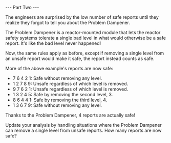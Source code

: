 --- Part Two ---

The engineers are surprised by the low number of safe reports until they realize
they forgot to tell you about the Problem Dampener.

The Problem Dampener is a reactor-mounted module that lets the reactor safety
systems tolerate a single bad level in what would otherwise be a safe report.
It's like the bad level never happened!

Now, the same rules apply as before, except if removing a single level from an
unsafe report would make it safe, the report instead counts as safe.

More of the above example's reports are now safe:

- 7 6 4 2 1: Safe without removing any level.
- 1 2 7 8 9: Unsafe regardless of which level is removed.
- 9 7 6 2 1: Unsafe regardless of which level is removed.
- 1 3 2 4 5: Safe by removing the second level, 3.
- 8 6 4 4 1: Safe by removing the third level, 4.
- 1 3 6 7 9: Safe without removing any level.

Thanks to the Problem Dampener, 4 reports are actually safe!

Update your analysis by handling situations where the Problem Dampener can
remove a single level from unsafe reports. How many reports are now safe?
